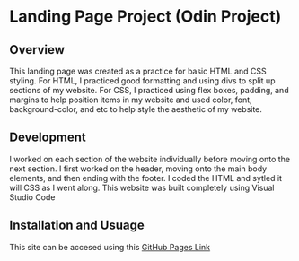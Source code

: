 # Landing Page Project (Odin Project)

## Overview
This landing page was created as a practice for basic HTML and CSS styling. For HTML, I practiced good formatting and using divs to split up sections of my website. For CSS, I practiced using flex boxes, padding, and margins to help position items in my website and used color, font, background-color, and etc to help style the aesthetic of my website.

## Development
I worked on each section of the website individually before moving onto the next section. I first worked on the header, moving onto the main body elements, and then ending with the footer. I coded the HTML and sytled it will CSS as I went along. This website was built completely using Visual Studio Code

## Installation and Usuage
This site can be accesed using this [GitHub Pages Link](pmoharana-cmd.github.io/landing-page-project)
